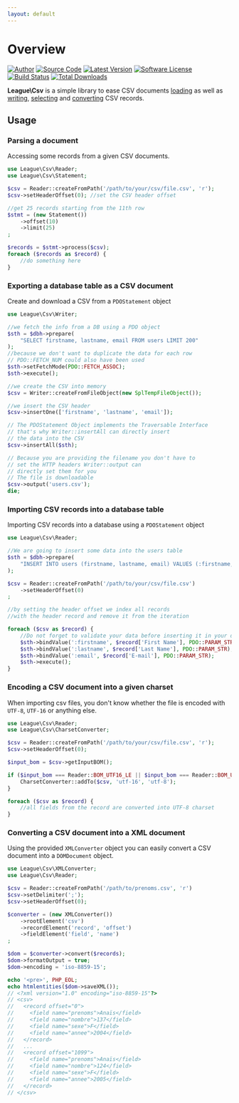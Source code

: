 ```yaml
---
layout: default
---
```


# Overview

[![Author](//img.shields.io/badge/author-@nyamsprod-blue.svg?style=flat-square)](//twitter.com/nyamsprod)
[![Source Code](//img.shields.io/badge/source-league/csv-blue.svg?style=flat-square)](//github.com/thephpleague/csv)
[![Latest Version](//img.shields.io/github/release/thephpleague/csv.svg?style=flat-square)](//github.com/thephpleague/csv/releases)
[![Software License](//img.shields.io/badge/license-MIT-brightgreen.svg?style=flat-square)](//github.com/thephpleague/csv/blob/master/LICENSE)
[![Build Status](//img.shields.io/travis/thephpleague/csv/master.svg?style=flat-square)](//travis-ci.org/thephpleague/csv)
[![Total Downloads](//img.shields.io/packagist/dt/league/csv.svg?style=flat-square)](//packagist.org/packages/league/csv)

**League\Csv** is a simple library to ease CSV documents [loading](/9.0/connections/) as well as [writing](/9.0/writer/), [selecting](/9.0/reader/) and [converting](/9.0/converter/) CSV records.

## Usage

### Parsing a document

Accessing some records from a given CSV documents.

~~~php
use League\Csv\Reader;
use League\Csv\Statement;

$csv = Reader::createFromPath('/path/to/your/csv/file.csv', 'r');
$csv->setHeaderOffset(0); //set the CSV header offset

//get 25 records starting from the 11th row
$stmt = (new Statement())
    ->offset(10)
    ->limit(25)
;

$records = $stmt->process($csv);
foreach ($records as $record) {
    //do something here
}

~~~

### Exporting a database table as a CSV document

Create and download a CSV from a `PDOStatement` object

~~~php
use League\Csv\Writer;

//we fetch the info from a DB using a PDO object
$sth = $dbh->prepare(
    "SELECT firstname, lastname, email FROM users LIMIT 200"
);
//because we don't want to duplicate the data for each row
// PDO::FETCH_NUM could also have been used
$sth->setFetchMode(PDO::FETCH_ASSOC);
$sth->execute();

//we create the CSV into memory
$csv = Writer::createFromFileObject(new SplTempFileObject());

//we insert the CSV header
$csv->insertOne(['firstname', 'lastname', 'email']);

// The PDOStatement Object implements the Traversable Interface
// that's why Writer::insertAll can directly insert
// the data into the CSV
$csv->insertAll($sth);

// Because you are providing the filename you don't have to
// set the HTTP headers Writer::output can
// directly set them for you
// The file is downloadable
$csv->output('users.csv');
die;
~~~

### Importing CSV records into a database table

Importing CSV records into a database using a `PDOStatement` object

~~~php
use League\Csv\Reader;

//We are going to insert some data into the users table
$sth = $dbh->prepare(
    "INSERT INTO users (firstname, lastname, email) VALUES (:firstname, :lastname, :email)"
);

$csv = Reader::createFromPath('/path/to/your/csv/file.csv')
    ->setHeaderOffset(0)
;

//by setting the header offset we index all records
//with the header record and remove it from the iteration

foreach ($csv as $record) {
    //Do not forget to validate your data before inserting it in your database
    $sth->bindValue(':firstname', $record['First Name'], PDO::PARAM_STR);
    $sth->bindValue(':lastname', $record['Last Name'], PDO::PARAM_STR);
    $sth->bindValue(':email', $record['E-mail'], PDO::PARAM_STR);
    $sth->execute();
}
~~~

### Encoding a CSV document into a given charset

When importing csv files, you don't know whether the file is encoded with `UTF-8`, `UTF-16` or anything else.

~~~php
use League\Csv\Reader;
use League\Csv\CharsetConverter;

$csv = Reader::createFromPath('/path/to/your/csv/file.csv', 'r');
$csv->setHeaderOffset(0);

$input_bom = $csv->getInputBOM();

if ($input_bom === Reader::BOM_UTF16_LE || $input_bom === Reader::BOM_UTF16_BE) {
    CharsetConverter::addTo($csv, 'utf-16', 'utf-8');
}

foreach ($csv as $record) {
    //all fields from the record are converted into UTF-8 charset
}
~~~

### Converting a CSV document into a XML document

Using the provided `XMLConverter` object you can easily convert a CSV document into a `DOMDocument` object.

~~~php
use League\Csv\XMLConverter;
use League\Csv\Reader;

$csv = Reader::createFromPath('/path/to/prenoms.csv', 'r')
$csv->setDelimiter(';');
$csv->setHeaderOffset(0);

$converter = (new XMLConverter())
    ->rootElement('csv')
    ->recordElement('record', 'offset')
    ->fieldElement('field', 'name')
;

$dom = $converter->convert($records);
$dom->formatOutput = true;
$dom->encoding = 'iso-8859-15';

echo '<pre>', PHP_EOL;
echo htmlentities($dom->saveXML());
// <?xml version="1.0" encoding="iso-8859-15"?>
// <csv>
//   <record offset="0">
//     <field name="prenoms">Anaïs</field>
//     <field name="nombre">137</field>
//     <field name="sexe">F</field>
//     <field name="annee">2004</field>
//   </record>
//   ...
//   <record offset="1099">
//     <field name="prenoms">Anaïs</field>
//     <field name="nombre">124</field>
//     <field name="sexe">F</field>
//     <field name="annee">2005</field>
//   </record>
// </csv>
~~~

